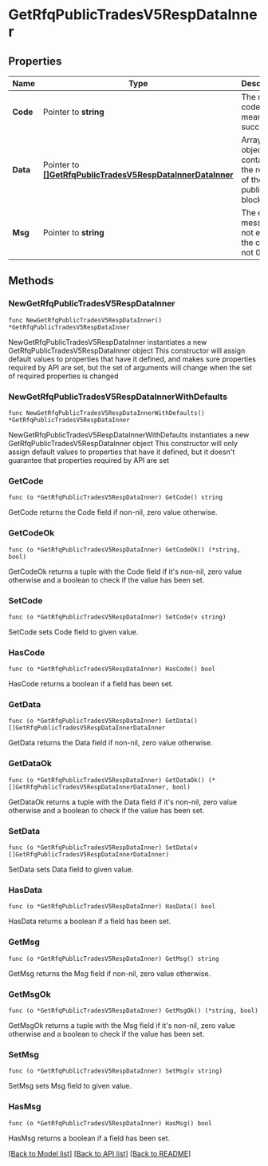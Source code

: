 # GetRfqPublicTradesV5RespDataInner

## Properties

Name | Type | Description | Notes
------------ | ------------- | ------------- | -------------
**Code** | Pointer to **string** | The result code, &#x60;0&#x60; means success. | [optional] [default to ""]
**Data** | Pointer to [**[]GetRfqPublicTradesV5RespDataInnerDataInner**](GetRfqPublicTradesV5RespDataInnerDataInner.md) | Array of objects containing the results of the public block trade. | [optional] 
**Msg** | Pointer to **string** | The error message, not empty if the code is not 0. | [optional] [default to ""]

## Methods

### NewGetRfqPublicTradesV5RespDataInner

`func NewGetRfqPublicTradesV5RespDataInner() *GetRfqPublicTradesV5RespDataInner`

NewGetRfqPublicTradesV5RespDataInner instantiates a new GetRfqPublicTradesV5RespDataInner object
This constructor will assign default values to properties that have it defined,
and makes sure properties required by API are set, but the set of arguments
will change when the set of required properties is changed

### NewGetRfqPublicTradesV5RespDataInnerWithDefaults

`func NewGetRfqPublicTradesV5RespDataInnerWithDefaults() *GetRfqPublicTradesV5RespDataInner`

NewGetRfqPublicTradesV5RespDataInnerWithDefaults instantiates a new GetRfqPublicTradesV5RespDataInner object
This constructor will only assign default values to properties that have it defined,
but it doesn't guarantee that properties required by API are set

### GetCode

`func (o *GetRfqPublicTradesV5RespDataInner) GetCode() string`

GetCode returns the Code field if non-nil, zero value otherwise.

### GetCodeOk

`func (o *GetRfqPublicTradesV5RespDataInner) GetCodeOk() (*string, bool)`

GetCodeOk returns a tuple with the Code field if it's non-nil, zero value otherwise
and a boolean to check if the value has been set.

### SetCode

`func (o *GetRfqPublicTradesV5RespDataInner) SetCode(v string)`

SetCode sets Code field to given value.

### HasCode

`func (o *GetRfqPublicTradesV5RespDataInner) HasCode() bool`

HasCode returns a boolean if a field has been set.

### GetData

`func (o *GetRfqPublicTradesV5RespDataInner) GetData() []GetRfqPublicTradesV5RespDataInnerDataInner`

GetData returns the Data field if non-nil, zero value otherwise.

### GetDataOk

`func (o *GetRfqPublicTradesV5RespDataInner) GetDataOk() (*[]GetRfqPublicTradesV5RespDataInnerDataInner, bool)`

GetDataOk returns a tuple with the Data field if it's non-nil, zero value otherwise
and a boolean to check if the value has been set.

### SetData

`func (o *GetRfqPublicTradesV5RespDataInner) SetData(v []GetRfqPublicTradesV5RespDataInnerDataInner)`

SetData sets Data field to given value.

### HasData

`func (o *GetRfqPublicTradesV5RespDataInner) HasData() bool`

HasData returns a boolean if a field has been set.

### GetMsg

`func (o *GetRfqPublicTradesV5RespDataInner) GetMsg() string`

GetMsg returns the Msg field if non-nil, zero value otherwise.

### GetMsgOk

`func (o *GetRfqPublicTradesV5RespDataInner) GetMsgOk() (*string, bool)`

GetMsgOk returns a tuple with the Msg field if it's non-nil, zero value otherwise
and a boolean to check if the value has been set.

### SetMsg

`func (o *GetRfqPublicTradesV5RespDataInner) SetMsg(v string)`

SetMsg sets Msg field to given value.

### HasMsg

`func (o *GetRfqPublicTradesV5RespDataInner) HasMsg() bool`

HasMsg returns a boolean if a field has been set.


[[Back to Model list]](../README.md#documentation-for-models) [[Back to API list]](../README.md#documentation-for-api-endpoints) [[Back to README]](../README.md)



